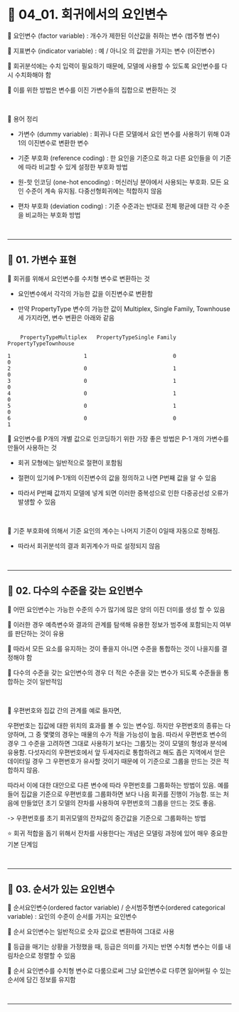 # 🎰 04_01. 회귀에서의 요인변수  

🎲 요인변수 (factor variable) : 개수가 제한된 이산값을 취하는 변수 (범주형 변수)  

🎲 지표변수 (indicator variable) : 예 / 아니오 의 값만을 가지는 변수 (이진변수)  

🎲 회귀분석에는 수치 입력이 필요하기 때문에, 모델에 사용할 수 있도록 요인변수를 다시 수치화해야 함  

🎲 이를 위한 방법은 변수를 이진 가변수들의 집합으로 변환하는 것  

<br>  

🎲 용어 정리  

- 가변수 (dummy variable) : 회귀나 다른 모델에서 요인 변수를 사용하기 위해 0과 1의 이진변수로 변환한 변수  
   
- 기준 부호화 (reference coding) : 한 요인을 기준으로 하고 다른 요인들을 이 기준에 따라 비교할 수 있게 설정한 부호화 방법  
   
- 원-핫 인코딩 (one-hot encoding) : 머신러닝 분야에서 사용되는 부호화. 모든 요인 수준이 계속 유지됨. 다중선형회귀에는 적합하지 않음  
   
- 편차 부호화 (deviation coding) : 기준 수준과는 반대로 전체 평균에 대한 각 수준을 비교하는 부호화 방법  
   
<br>  
 
***  

## 🎰 01. 가변수 표현  

🎲 회귀를 위해서 요인변수를 수치형 변수로 변환하는 것  

- 요인변수에서 각각의 가능한 값을 이진변수로 변환함  
   
- 만약 PropertyType 변수의 가능한 값이 Multiplex, Single Family, Townhouse 세 가지라면, 변수 변환은 아래와 같음  
   
```  

    PropertyTypeMultiplex   PropertyTypeSingle Family   PropertyTypeTownhouse
    
1                       1                           0                       0
2                       0                           1                       0
3                       0                           1                       0
4                       0                           1                       0
5                       0                           1                       0
6                       0                           0                       1

```

🎲 요인변수를 P개의 개별 값으로 인코딩하기 위한 가장 좋은 방법은 P-1 개의 가변수를 만들어 사용하는 것  

- 회귀 모형에는 일반적으로 절편이 포함됨  
   
- 절편이 있기에 P-1개의 이진변수의 값을 정의하고 나면 P번째 값을 알 수 있음  
   
- 따라서 P번째 값까지 모델에 넣게 되면 이러한 중복성으로 인한 다중공선성 오류가 발생할 수 있음  
   
<br>  

🎲 기준 부호화에 의해서 기준 요인의 계수는 나머지 기준이 0일때 자동으로 정해짐.  

- 따라서 회귀분석의 결과 회귀계수가 따로 설정되지 않음  
   
<br>  

***  

## 🎰 02. 다수의 수준을 갖는 요인변수  

🎲 어떤 요인변수는 가능한 수준의 수가 많기에 많은 양의 이진 더미를 생성 할 수 있음  

🎲 이러한 경우 예측변수와 결과의 관계를 탐색해 유용한 정보가 범주에 포함되는지 여부를 판단하는 것이 유용  

🎲 따라서 모든 요소를 유지하는 것이 좋을지 아니면 수준을 통합하는 것이 나을지를 결정해야 함  

🎲 다수의 수준을 갖는 요인변수의 경우 더 적은 수준을 갖는 변수가 되도록 수준들을 통합하는 것이 일반적임  


<br>  

🚩 우편번호와 집값 간의 관계를 예로 들자면,  

우편번호는 집값에 대한 위치의 효과를 볼 수 있는 변수임. 하지만 우편번호의 종류는 다양하며, 그 중 몇몇의 경우는 매물의 수가 적을 가능성이 높음. 따라서 우편번호 변수의 경우 그 수준을 고려하면 그대로 사용하기 보다는 그룹짓는 것이 모델의 형성과 분석에 유용함. 다섯자리의 우편번호에서 앞 두세자리로 통합하려고 해도 좁은 지역에서 얻은 데이터일 경우 그 우편번호가 유사할 것이기 때문에 이 기준으로 그룹을 만드는 것은 적합하지 않음.  

따라서 이에 대한 대안으로 다른 변수에 따라 우편번호를 그룹화하는 방법이 있음. 예를 들어 집값을 기준으로 우편번호를 그룹화하면 보다 나음 회귀를 진행이 가능함. 또는 처음에 만들었던 초기 모델의 잔차를 사용하여 우편번호의 그룹을 만드는 것도 좋음.  

-> 우편번호를 초기 회귀모델의 잔차값의 중간값을 기준으로 그룹화하는 방법  

⭐ 회귀 적합을 돕기 위해서 잔차를 사용한다는 개념은 모델링 과정에 있어 매우 중요한 기본 단계임  

<br>  

***  

## 🎰 03. 순서가 있는 요인변수  

🎲 순서요인변수(ordered factor variable) / 순서범주형변수(ordered categorical variable) : 요인의 수준이 순서를 가지는 요인변수  

🎲 순서 요인변수는 일반적으로 숫자 값으로 변환하여 그대로 사용  

🎲 등급을 매기는 상황을 가정했을 때, 등급은 의미를 가지는 반면 수치형 변수는 이를 내림차순으로 정렬할 수 있음  

🎲 순서 요인변수를 수치형 변수로 다룸으로써 그냥 요인변수로 다루면 잃어버릴 수 있는 순서에 담긴 정보를 유지함  

<br>  

***  
